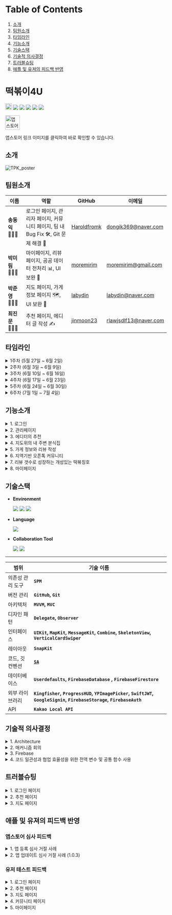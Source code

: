 # Table of Contents
1. [소개](#소개)
2. [팀원소개](#팀원소개)
3. [타임라인](#타임라인)
4. [기능소개](#기능소개)
5. [기술스택](#기술스택)
6. [기술적 의사결정](#기술적-의사결정)
7. [트러블슈팅](#트러블슈팅)
8. [애플 및 유져의 피드백 반영](#애플-및-유져의-피드백-반영)

# 떡볶이4U
<img src="https://img.shields.io/badge/Apple-%23000000.svg?style=for-the-badge&logo=apple&logoColor=white" height="20"> <img src="https://img.shields.io/badge/iOS-16.0%2B-orange"> <img src="https://img.shields.io/badge/Library-Combine-orange "> <img src="https://img.shields.io/badge/Library-Firebase-orange "> <img src="https://img.shields.io/badge/Library-KakaoOpenSDK-orange "> <img src="https://img.shields.io/badge/Library-SkeletonView-orange ">

<a href="https://apps.apple.com/us/app/%EB%96%A1%EB%B3%B6%EC%9D%B44u/id6503482348" target="_blank">
    <img src="https://upload.wikimedia.org/wikipedia/commons/6/67/App_Store_%28iOS%29.svg" alt="앱스토어에서 보기" width="45" height="45">
</a>    

앱스토어 링크 이미지를 클릭하여 바로 확인할 수 있습니다.

## 소개

![TPK_poster](https://github.com/user-attachments/assets/54c5ef79-f0ab-4ac1-b1c4-0679b651279d)


## 팀원소개

| 이름         | 역할                                                                                              | GitHub                                   | 이메일                                       |
|--------------|--------------------------------------------------------------------------------------------------|-----------------------------------------|---------------------------------------------|
| **송동익** 👨🏻‍💻 | 로그인 페이지, 관리자 페이지, 커뮤니티 페이지, 팀 내 Bug Fix 🛠️, Git 문제 해결 🚀                | [Haroldfromk](https://github.com/haroldfromk) | [dongik369@naver.com](mailto:dongik369@naver.com) |
| **박미림** 👩🏻‍💻 | 마이페이지, 리뷰 페이지, 공공 데이터 전처리 📊, UI 보완 🎨                                      | [moremirim](https://github.com/moremirim) | [moremirim@gmail.com](mailto:moremirim@gmail.com) |
| **박준영** 👩🏻‍💻 | 지도 페이지, 가게 정보 페이지 🗺️, UI 보완 🎨                                                    | [labydin](https://github.com/labydin)     | [labydin@naver.com](mailto:labydin@naver.com) |
| **최진문** 👨🏻‍💻 | 추천 페이지, 에디터 글 작성 ✍️                                                                 | [jinmoon23](https://github.com/jinmoon23) | [rlawjsdlf13@naver.com](mailto:rlawjsdlf13@naver.com) |

## 타임라인

<details>
<summary>1주차 (5월 27일 ~ 6월 2일)</summary>

- 앱 기획 회의.
- 기본적인 앱 UI 구현.
- 로그인 기능 추가.
- 가게 상세 페이지에서 리뷰 작성 페이지로의 링크 기능 추가하여 사용성 높임.
- 카카오 API로 주소 형식 일괄 처리.
- 계정 삭제 기능 추가, 사용자 데이터 안전하게 제거 가능.

</details>

<details>
<summary>2주차 (6월 3일 ~ 6월 9일)</summary>

- 스토리지 이미지 누적 문제 해결하여 효율성 개선.
- 관리자 페이지에 ‘이스터 에그’ 설정, 사용자 차단 기능 추가.
- 프로필 업데이트 시 예외 처리 및 차단 로직 추가.

</details>

<details>
<summary>3주차 (6월 10일 ~ 6월 16일)</summary>

- 시스템 컬러 업데이트, 앱 홍보 자료 준비.
- 로그인 페이지 UI 제약 조건 조정으로 사용자 경험 개선.
- 커뮤니티 페이지 UI 개선, 게스트 접근 제한.

</details>

<details>
<summary>4주차 (6월 17일 ~ 6월 23일)</summary>

- '내 위치 찾기' 버튼 추가, 레이아웃 조정으로 접근성 향상.
- 두 번째 앱 업데이트로 커뮤니티 탭 추가 및 사용자 피드백 반영.
- 모든 뷰에 뒤로가기 버튼 스타일 통일, dismiss 관련 네비게이션 문제 해결.

</details>

<details>
<summary>5주차 (6월 24일 ~ 6월 30일)</summary>

- 최종 테스트 및 사용자 인터페이스와 기능성 검토 완료.
- 피드백 기반 세부 수정.

</details>

<details>
<summary>6주차 (7월 1일 ~ 7월 4일)</summary>

- 출시 후 초기 사용자 피드백 수집 및 버그 수정.
- 초기 리뷰 반영해 UI와 기능 개선.

</details>

## 기능소개

<details>
<summary>1. 로그인</summary>

<img src="https://github.com/user-attachments/assets/3bc8d2ea-680f-4042-a016-4557df80632c" width="200" height="430">
<img src="https://github.com/user-attachments/assets/922ae6c8-83a7-41f4-9385-e6c53ceb10ca" width="200" height="430">

- 소셜 로그인 : 애플, 구글
- 게스트 모드 로그인
- 회원가입을 위한 필수 약관 동의
    - 동의 후 가입버튼 클릭 시 메인 뷰로 이동
    - 닫기버튼 클릭 시 로그인 페이지로 이동

</details>

<details>
<summary>2. 관리페이지</summary>

<img src="https://github.com/user-attachments/assets/0e8adb0f-d6c5-4b92-bf3e-bfe7789af1ea" width="200" height="430">
<img src="https://github.com/user-attachments/assets/2364f143-2ca0-424b-b194-39276a9bd706" width="200" height="430">

- 이스터 에그
- 정확한 위치를 규칙에 맞게 탭한 뒤 관리자 인증 Key를 입력해야 페이지 진입 가능
- 유저에 대해 Block 처리 및 해제 가능

</details>

<details>
<summary>3. 에디터의 추천</summary>

<img src="https://github.com/user-attachments/assets/797ff426-686d-4ec3-8420-3d414702040e" width="200" height="430">
<img src="https://github.com/user-attachments/assets/8798eefb-9b03-4c9b-a7ed-761f983cec43" width="200" height="430">

- [VerticalCardSwiper](https://github.com/JoniVR/VerticalCardSwiper) 라이브러리를 사용한 잡지 형식의 둘러보기
- Card cell 클릭 시 디테일 페이지로 이동
- 에디터의 추천글, 상세 이미지, 가게 주소 제공
- FB 연동으로 맛집 소개 관리
- 북마크 기능
    - FB 기반 마이페이지와 연동
    - 북마크 터치 시 CustomAlert 토글

</details>

<details>
<summary>4. 지도위의 내 주변 분식집</summary>

<img src="https://github.com/user-attachments/assets/04ab15e2-b09e-4fd4-a5ad-51b452f18a0f" width="200" height="430">

- 내위치 주변 떡볶이집 표시 (공공데이터 기반)
- 서치바 (지역명 또는 장소명 입력 가능)
- 나침반 버튼 (현재 내 위치로 이동)
- 떡볶이 모양의 custom annotation
- 가게 기본 정보 뷰 제공

</details>

<details>
<summary>5. 가게 정보와 리뷰 작성</summary>

<img src="https://github.com/user-attachments/assets/0205eb8b-e434-41cd-93f9-582c564478de" width="200" height="430">
<img src="https://github.com/user-attachments/assets/39f798d5-24e2-4bd4-9cba-c2bd157869cc" width="200" height="430">

- 가게의 상세 정보 및 리뷰 모아보기
- 리뷰 작성하기 버튼
    - 별점, 사진(최대 5장), 제목, 세부 내용 작성 가능
- 리뷰 신고 기능 제공

</details>

<details>
<summary>6. 지역기반 오픈톡 커뮤니티</summary>

<img src="https://github.com/user-attachments/assets/2e5ff2a0-ef22-4160-a6fb-112cb92b0885" width="200" height="430">
<img src="https://github.com/user-attachments/assets/e07d71e7-d44a-4d13-bee1-8bdc64c966a7" width="200" height="430">

- 각 지역 탭에서 실시간 대화 가능
- 사진 첨부, 지도 첨부 기능 포함
- 유저 및 메시지 차단, 신고 기능 제공

</details>

<details>
<summary>7. 리뷰 갯수로 성장하는 개성있는 떡볶칭호</summary>

<img src="https://github.com/user-attachments/assets/d6deb62e-e9b9-42da-ac32-bbebac304cb1" width="200" height="430">
<img src="https://github.com/user-attachments/assets/a4ff7eb3-26de-49ac-9fcc-9e57960e48ca" width="200" height="430">

- 프로필 사진과 닉네임 설정 가능
- 리뷰 갯수에 따른 칭호 차등 부여
    - 예: 리뷰 0~4 - 떡볶이 순례길의 초행자
    - 50개 이상 - 떡볶이의 모든 것을 통찰하는 대가

</details>

<details>
<summary>8. 마이페이지</summary>

<img src="https://github.com/user-attachments/assets/e19572d7-b5b8-4b7b-a616-5c87636f3c4a" width="200" height="430">
<img src="https://github.com/user-attachments/assets/c28b1104-4366-4a87-8d7a-bf6cee813c7e" width="200" height="430">
<img src="https://github.com/user-attachments/assets/0b388ed8-db9b-47e5-8f0d-0be9bef94921" width="200" height="430">
<img src="https://github.com/user-attachments/assets/87a00562-cc0f-4120-aab5-8a1458a89b0c" width="200" height="430">

- 공지사항 및 이벤트 관리 (FB 연동)
- 나의 찜 목록 관리
    - 스크랩한 가게 정보와 에디터 글 모아보기
- 내가 쓴 리뷰 수정 및 삭제 기능
- 회원탈퇴 및 로그아웃

</details>

## 기술스택
- **Environment**

    <img src="https://img.shields.io/badge/-Xcode-147EFB?style=flat&logo=xcode&logoColor=white"/> <img src="https://img.shields.io/badge/-git-F05032?style=flat&logo=git&logoColor=white"/> <img src="https://img.shields.io/badge/-github-181717?style=flat&logo=github&logoColor=white"/>

- **Language**

    <img src="https://img.shields.io/badge/-swift-F05138?style=flat&logo=swift&logoColor=white"/> 

- **Collaboration Tool**

    <img src="https://img.shields.io/badge/-slack-4A154B?style=flat&logo=slack&logoColor=white"/> <img src="https://img.shields.io/badge/-notion-000000?style=flat&logo=notion&logoColor=white"/> 

---

| **범위** | **기술 이름** |
| --- | --- |
| 의존성 관리 도구 | **`SPM`** |
| 버전 관리 | **`GitHub`, `Git`** |
| 아키텍처 | **`MVVM`, `MVC`** |
| 디자인 패턴 | **`Delegate`, `Observer`**  |
| 인터페이스 | **`UIKit`, `MapKit`, `MessageKit`, `Combine`, `SkeletonView`, `VerticalCardSwiper`** |
| 레이아웃 | **`SnapKit`** |
| 코드, 깃 컨벤션 | [**`SA`**](https://www.notion.so/85e238a4e20e4d00a8e94121d5ad153d?pvs=21) |
| 데이터베이스 | **`Userdefaults`, `FirebaseDatabase` , `FirebaseFirestore`** |
| 외부 라이브러리 | **`Kingfisher`, `ProgressHUD`, `YPImagePicker`, `SwiftJWT`, `GoogleSignin`, `FirebaseStorage`, `FirebaseAuth`**  |
| API | **`Kakao Local API`** |

## 기술적 의사결정

<details>
<summary>1. Architecture</summary>

**MVVM**

- UI 로직과 비즈니스 로직을 분리하여 가독성 향상
- Combine 도입
    - Firebase의 데이터의 **`변화를 감지`** 하여 필요한 변경사항을 **`즉각 적용`**

</details>

<details>
<summary>2. 매커니즘 회의</summary>

- 커뮤니티 입장 시 닉네임 설정에 관한 메커니즘 회의  
    ![CleanShot_2024-07-03_at_00 35 252x](https://github.com/user-attachments/assets/eadc293c-e221-44ab-92e1-10d85a4daa06)

</details>

<details>
<summary>3. Firebase</summary>

> **✅ 전체 데이터의 Firebase 관리**

- 데이터 모델링  
    ![CleanShot_2024-07-03_at_00 37 432x](https://github.com/user-attachments/assets/9c16bad0-089b-421b-8204-93089b61e17e)

- **💡 Firebase**
    - (선택 이유) 이용자들 간 **`상호작용`**이 많은 커뮤니티 앱 특성 상 서버 기반 Database 선택
        - 다른 유저의 가게 리뷰 보기
        - 실시간 채팅 기능
    - 유저 관리, 추천 페이지, 공지사항 등 **`서버 기반 관리 가능`**

</details>

<details>
<summary>4. 코드 일관성과 협업 효율성을 위한 전역 변수 및 공통 함수 사용</summary>

- Firebase의 Field 입력 실수 방지를 위한 전역 변수 관리  
    ```swift
    let noticeCollection = Firestore.firestore().collection("notice")
    let db_uid = "uid"
    ```

- Team Color 및 Font 전역 변수로 설정  
    ```swift
    static let mainOrange = UIColor(hexString: "FE724C")
    static func fontELight(size: CGFloat = 18) -> UIFont { 
        UIFont(name: "Pretendard-ExtraLight", size: size)! 
    }
    ```

- 반복되는 Alert창에 대해 통일된 함수 사용  
    ```swift
    showMessage
    showMessageWithCancel
    ```

</details>

## 트러블슈팅

<details>
<summary>1. 로그인 페이지</summary>

### 🛠 트러블 & 해결과정 🔧

#### 🚧 트러블:
- 로그인을 할 때 **Completion Handler** 사용으로 인해 단발성 로그인만 가능한 문제가 발생.

#### ✅ 해결과정:
- `PassthroughSubject<Result<Void, Error>, Never>()`으로 수정하여 에러와 성공 상태를 처리.
- `PassthroughSubject<Void, Error>()`의 리턴 타입에서 에러 처리 및 Completion 발생 문제를 해결하고, 이후 로그인 재시도가 가능하도록 변경.
    
</details>

<details>
<summary>2. 추천 페이지</summary>

### 🛠 트러블 & 해결과정 🔧

#### 🚧 트러블 1:
- **문제**: FB 데이터를 불필요하게 쌓아 무작위로 CardView가 표시되는 문제 발생.

#### ✅ 해결과정:
- FB order 필드를 추가하여 정렬하고, `fetch` 시 `removeAll`로 데이터 중복 문제 해결.

---

#### 🚧 트러블 2:
- **문제**: 페이지 재진입 시 모든 CardCell에 대해 Fetch를 다시 실행하는 문제.

#### ✅ 해결과정:
- 불필요한 코드를 제거하여 Fetch 중복을 방지하고, 북마크 동기화 기능은 유지.

---

#### 🚧 트러블 3:
- **문제**: 모든 데이터를 한 번에 로드해 첫 화면 로딩 시간이 길어짐.

#### ✅ 해결과정:
- 필요한 데이터부터 우선적으로 로드하여 화면 표시 시간을 단축, 상세 페이지에서 이미지를 빠르게 로드하도록 구현.
    
</details>

<details>
<summary>3. 지도 페이지</summary>

### 🛠 트러블 & 해결과정 🔧

#### 🚧 트러블:
- background에서 foreground로 전환 시 **custom annotation** 이미지가 보이지 않는 문제 발생.

#### ✅ 해결과정:
- `Notification`과 `UIApplication.willEnterForegroundNotification`을 사용해 foreground 전환 시 이미지를 업데이트하도록 구현.

```swift
override func viewDidLoad() {
    super.viewDidLoad()
        
    NotificationCenter.default.addObserver(self, 
        selector: #selector(appWillEnterForeground), 
        name: UIApplication.willEnterForegroundNotification, 
        object: nil)  
}

@objc func appWillEnterForeground() {
    updatePinImages()
}
```
</details>


## 애플 및 유져의 피드백 반영

### 앱스토어 심사 피드백

<details>
<summary>1. 앱 등록 심사 거절 사례</summary>

- 앱은 사용자가  **`계정 기반이 아닌 기능에 엑세스`** 하기 위해 등록하거나 로그인해야 합니다.
- 앱은 앱의 핵심 기능과 직접 관련이 있거나 법에 의해 요구되는 경우를 제외하고는 사용자가 기능하기 위해 개인 정보를 입력할 것을 요구하지 않을 수 있습니다.
- **💡’게스트로 로그인’ 모드 추가**
    - ‘게스트로 로그인’ 버튼 클릭 시 게스트 모드로 어플 진입
    - 스크랩, 북마크, 채팅방 메시지 보내기 등의 앱내 필수 기능 이용 불가
    - → alert 띄워 알려주고 로그인 하러가도록 유도

- 앱 심사 제출물은 모든 필요한 메타데이터와 완전히 작동하는 URL이 포함된 최종 버전이어야 하며, 자리 표시자 텍스트나 빈 웹사이트 등의 임시 콘텐츠는 제출 전에 제거되어야 합니다.
- 제출 전에 기기에서  **`앱을 테스트하여 버그와 안정성을 확인`** 하고, 데모 계정 정보와 백엔드 서비스가 켜져 있는지 확인해야 합니다. 법적 또는 보안상의 이유로 데모 계정을 제공할 수 없는 경우, 사전 승인된 데모 모드를 포함할 수 있습니다.
- **💡’Firebase 보안 규칙’ 재 점검**
    - Firebase 보안 규칙에서 Auth관련 부분을 수정

</details>

<details>
<summary>2. 앱 업데이트 심사 거절 사례 (1.0.3)</summary>

- **`사용자가 약관(EULA)에 동의`** 할 것을 요구하며, 이러한 약관은 반대할 수 있는 내용이나 욕설 사용자에 대한 허용이 없음을 분명히 해야 합니다.
- 이의가 있는 내용을 **`필터링`** 하는 방법
- 사용자가 악용하는 **`사용자를 차단하는 메커니즘`**
- 개발자는 24시간 이내에 해당 내용을 삭제하고 해당 내용을 제공한 사용자를 퇴장시킴으로써 이의가 있는 내용 보고에 대해 조치를 취해야 합니다.
- 커뮤니티의 **`모든 권한을 가지고 있는 계정을 제공`** 해주세요.
- **💡 개인정보 이용약관 개설 및 동의 페이지 생성**
    - 회원 가입시 유져에게 이용악관에 대한 동의를 반드시 요구하는 페이지를 생성
    - 동의하지 않는 경우 로그인 불가
- **💡 커뮤니티, 게시글 신고 기능**
    - 리뷰글, 채팅방 메세지 및 이미지에 대해 신고 기능 구현
    - 신고 3회 누적 또는 성적/폭력성 사유는 즉시 차단
    - 신고 유저 및 게시글 관리하는 관리자 화면 구현
- **💡 커뮤니티, 게시글 및 유저 차단 기능**
    - 리뷰글, 채팅방 메세지에 대한 기존의 신고 기능 뿐만 아니라 사용자가 다른 사용자 글을 즉시 보지 않을 수 있도록 차단 기능 구현
    - 이후 마이페이지에서 커뮤니티에서 차단한 유저를 해제 가능
- **💡 관리자 계정 생성**
    - 커뮤니티 지역채팅 모든 권한을 가지고 있는 관리자 계정 생성

</details>

### 유저 테스트 피드백

<details>
<summary>1. 로그인 페이지</summary>

- 게스트로 로그인 한 후에 `앱을 둘러보다가 로그인 할 수 있는 방법`이 있으면 좋겠습니다.(마이페이지의 프로필을 눌렀을 때, 채팅을 시도했을 때 등등) 현재는 앱을 다시 실행하거나 로그아웃 버튼을 누르고 할 수 있네요!
- **💡 게스트 모드 로그인 개선**
    - 로그인이 필요하다는 Alert가 존재하였으나, 기존에는 확인을 눌렀을때 아무런 변화가 없었음, 이후 피드백을 기반으로 개선을 한 버전에서는 확인을 했을때 로그인 페이지로 자동이동, 취소를 하면 더 기능을 둘러보게끔 변경
    - 마이페이지에서 게스트는 로그아웃이 아니라, 로그인 하러가기로 텍스트를 바꾸면서 세부적인 디테일 수정

</details>

<details>
<summary>2. 추천 페이지</summary>

- `첫 로드가 느린데` 혹시 씬델리게이트에서 먼저 사진을 불러올 수는 없었는지... 런치스크린이 끝나고 로드하는 시간이 또 있어서 앱이 느려보임
- **💡 추천 페이지 개선**
    - 기존에는 모든 내용의 데이터를 가져왔기에 로드하는시간이 오래 걸렸음.
        - 해당부분에 대해 이미지 및 필요한 데이터만 가져오는 최적화 작업 진행
        - 상세 페이지에 들어가면서 데이터를 가져오는 과정이 추가로 생겼으나 Indicator 표시로 유저로 하여금 페이지 로딩 중이라는것을 표시.
    - 세부페이지의 이미지 역시 최적화 작업 진행
    - 해당 부분은 SceneDelegate에서 미리 로드를 한다고 하더라도 기존 코드가 데이터를 전체를 불러오게 되어있기에 크게 의미는 없을 것으로 판단.
        - 물론 데이터를 메모리에 저장후 싱글턴 패턴을 사용한다면 첫 로드 이후에는 데이터를 불러오는데 있어 크게 향상효과를 기대할 수 있음

</details>

<details>
<summary>3. 지도 페이지</summary>

- 지도 화면에 들어섰을때 내 위치는 바로 표시되나 위치를 검색 해야 떡볶이 가게가 표시되고 있어 현재 `내 위치 주변 가게를 바로 보여주는 기능`이 있으면 사용자가 지도탭을 사용했을때 단순히 지도화면이 아닌 검색 후 떡볶이 가게를 알 수 있는 화면이구나 라고 알 수 있을 것 같습니다. (외 1건)
- **💡 지도 페이지 개선**
    - 공공 데이터 기반으로 내 위치 주변 분식집 추가

</details>

<details>
<summary>4. 커뮤니티 페이지</summary>

- 커뮤니티 탭에서 내 지역에서만 채팅이 가능하다고 한다면, **`내 지역을 목록에서 제일 상단에 위치`** 했으면 좋겠습니다! (외 1건)
- **💡커뮤니티 채팅 개선**
    - 기존 텍스트 전송만 가능했지만 `사진` 촬영과 라이브러리 및 `지도` 기능 추가가 가능
    - 기존 Date 및 Timestamp 없음 → 유저피드백 참고하여 Date 섹션 및 Timestamp 기능 추가
    - 위치별 Channel(서울특별시, 부산광역시 등) 진입을 사용자 위치 기반으로 파악하여 실사용자 위주의 커뮤니티 환경 구축
    - 현재 사용자 위치의 지역을 제일 상단에 노출, 그리고 현재 지역이라고 추가로 표시

</details>

<details>
<summary>5. 마이페이지</summary>

- 마이페이지의 나의 찜 목록에서 **`북마크와 스크랩한 것들의 내용을 다시 볼 수가 없습니다!`** 스크랩에서는 주소라도 뜨지만, 북마크는 추천 제목(?)만 확인 가능한 것이 아쉽습니다 ㅠㅠ 다시 세부 내용을 보여줬으면 좋겠어요! (외 1건)
- 마이페이지의 공지사항 뒤로가기 버튼과 다른 나의 찜 목록이나 내가 쓴 리뷰 항목의 **`뒤로가기 버튼을 통일`** 했으면 좋겠습니다! 지금은 서로 모양이 다르네요! 그리고 나의 찜 목록이나 내가 쓴 리뷰 항목에 다녀왔다가 다시 공지사항에 들어가면 뒤로가기 버튼이 없습니다!
- **💡나의 찜목록 관련 개선**
    - 스크랩 또는 북마크 cell 클릭 시 각각 상세 페이지로 이동 → 북마크와 스크랩 기능 차별화
    - navigationBar 이용해 앱 전체의 back button UI 통일 및 뒤로가기 제스쳐 지원

</details>

